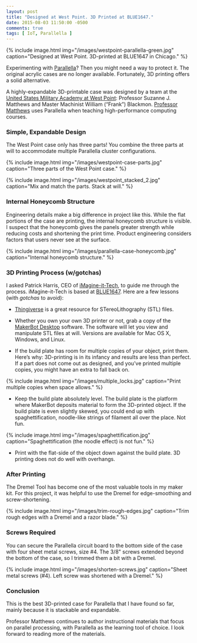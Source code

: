 ```yaml
---
layout: post
title: "Designed at West Point. 3D Printed at BLUE1647."
date: 2015-08-03 11:50:00 -0500
comments: true
tags: [ IoT, Parallella ]
---
```


{% include image.html img="/images/westpoint-parallella-green.jpg" caption="Designed at West Point. 3D-printed at BLUE1647 in Chicago." %}

Experimenting with [Parallella](/blog/2015/08/22/madison-ruby-and-parallella/)? Then you might need a way to protect it. The original acrylic cases are no longer available. Fortunately, 3D printing offers a solid alternative.

<!--more-->

A highly-expandable 3D-printable case was designed by a team at the [United States Military Academy at West Point](http://westpoint.edu): Professor Suzanne J. Matthews and Master Machinist William (“Frank”) Blackmon. [Professor Matthews](http://www.suzannejmatthews.com/teaching.html) uses Parallella when teaching high-performance computing courses.

### Simple, Expandable Design

The West Point case only has three parts! You combine the three parts at will to accommodate multiple Parallella cluster configurations. 

{% include image.html img="/images/westpoint-case-parts.jpg" caption="Three parts of the West Point case." %}

{% include image.html img="/images/westpoint_stacked_2.jpg" caption="Mix and match the parts. Stack at will." %}

### Internal Honeycomb Structure

Engineering details make a big difference in project like this. While the flat portions of the case are printing, the internal honeycomb structure is visible. I suspect that the honeycomb gives the panels greater strength while reducing costs and shortening the print time. Product engineering considers factors that users never see at the surface.

{% include image.html img="/images/parallella-case-honeycomb.jpg" caption="Internal honeycomb structure." %}

### 3D Printing Process (w/gotchas)

I asked Patrick Harris, CEO of [iMagine-it-Tech](http://imagine-it-tech.com), to guide me through the process. iMagine-it-Tech is based at [BLUE1647](http://blue1647.com). Here are a few lessons (with _gotchas_ to avoid):

* [Thingiverse](http://www.thingiverse.com/thing:892684) is a great resource for STereoLithography (STL) files.

* Whether you own your own 3D printer or not, grab a copy of the [MakerBot Desktop](http://www.makerbot.com/desktop) software. The software will let you view and manipulate STL files at will. Versions are available for Mac OS X, Windows, and Linux. 

* If the build plate has room for multiple copies of your object, print them. Here’s why: 3D-printing is in its infancy and results are less than perfect. If a part does not come out as designed, and you’ve printed multiple copies, you might have an extra to fall back on.

{% include image.html img="/images/multiple_locks.jpg" caption="Print multiple copies when space allows." %}

* Keep the build plate absolutely level. The build plate is the platform where MakerBot deposits material to form the 3D-printed object. If the build plate is even slightly skewed, you could end up with spaghettification, noodle-like strings of filament all over the place. Not fun.

{% include image.html img="/images/spaghettification.jpg" caption="Spaghettification (the noodle effect) is not fun." %}

* Print with the flat-side of the object down against the build plate. 3D printing does not do well with overhangs.

### After Printing

The Dremel Tool has become one of the most valuable tools in my maker kit. For this project, it was helpful to use the Dremel for edge-smoothing and screw-shortening.

{% include image.html img="/images/trim-rough-edges.jpg" caption="Trim rough edges with a Dremel and a razor blade." %}

### Screws Required

You can secure the Parallella circuit board to the bottom side of the case with four sheet metal screws, size #4. The 3/8" screws extended beyond the bottom of the case, so I trimmed them a bit with a Dremel.

{% include image.html img="/images/shorten-screws.jpg" caption="Sheet metal screws (#4). Left screw was shortened with a Dremel." %}

### Conclusion

This is the best 3D-printed case for Parallella that I have found so far, mainly because it is stackable and expandable. 

Professor Matthews continues to author instructional materials that focus on parallel processing, with Parallella as the learning tool of choice. I look forward to reading more of the materials.
